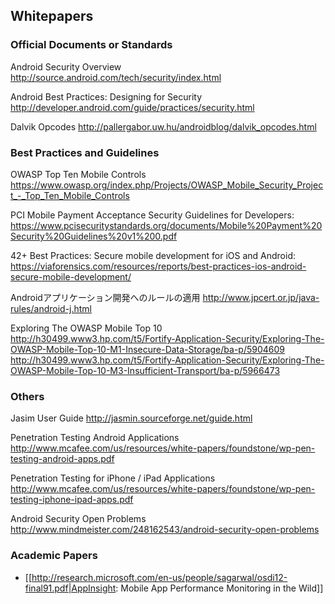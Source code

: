 ## Whitepapers

### Official Documents or Standards
Android Security Overview
http://source.android.com/tech/security/index.html

Android Best Practices: Designing for Security
http://developer.android.com/guide/practices/security.html

Dalvik Opcodes
http://pallergabor.uw.hu/androidblog/dalvik_opcodes.html

### Best Practices and Guidelines
OWASP Top Ten Mobile Controls
https://www.owasp.org/index.php/Projects/OWASP_Mobile_Security_Project_-_Top_Ten_Mobile_Controls

PCI Mobile Payment Acceptance Security Guidelines for Developers: https://www.pcisecuritystandards.org/documents/Mobile%20Payment%20Security%20Guidelines%20v1%200.pdf

42+ Best Practices: Secure mobile development for iOS and Android: https://viaforensics.com/resources/reports/best-practices-ios-android-secure-mobile-development/

Androidアプリケーション開発へのルールの適用
http://www.jpcert.or.jp/java-rules/android-j.html

Exploring The OWASP Mobile Top 10
http://h30499.www3.hp.com/t5/Fortify-Application-Security/Exploring-The-OWASP-Mobile-Top-10-M1-Insecure-Data-Storage/ba-p/5904609
http://h30499.www3.hp.com/t5/Fortify-Application-Security/Exploring-The-OWASP-Mobile-Top-10-M3-Insufficient-Transport/ba-p/5966473

### Others

Jasim User Guide
http://jasmin.sourceforge.net/guide.html

Penetration Testing Android Applications
http://www.mcafee.com/us/resources/white-papers/foundstone/wp-pen-testing-android-apps.pdf

Penetration Testing for iPhone / iPad Applications
http://www.mcafee.com/us/resources/white-papers/foundstone/wp-pen-testing-iphone-ipad-apps.pdf

Android Security Open Problems
http://www.mindmeister.com/248162543/android-security-open-problems

### Academic Papers

* [[http://research.microsoft.com/en-us/people/sagarwal/osdi12-final91.pdf|AppInsight: Mobile App Performance Monitoring in the Wild]]
